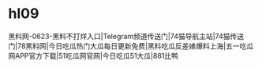 # hl09
黑料网-0623-黑料不打烊入口|Telegram频道传送门|74猫导航主站|74猫传送门|78黑料网|今日吃瓜热门大瓜每日更新免费|黑料吃瓜反差婊爆料上海|五一吃瓜网APP官方下载|51吃瓜网官网|今日吃瓜51大瓜|881比鸭
